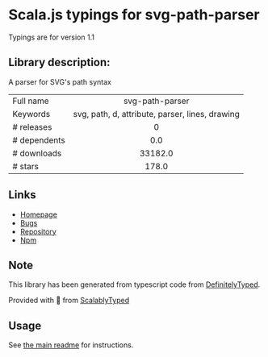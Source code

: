 
# Scala.js typings for svg-path-parser

Typings are for version 1.1

## Library description:
A parser for SVG's path syntax

|                    |                 |
| ------------------ | :-------------: |
| Full name          | svg-path-parser |
| Keywords           | svg, path, d, attribute, parser, lines, drawing |
| # releases         | 0 |
| # dependents       | 0.0 |
| # downloads        | 33182.0 |
| # stars            | 178.0 |

## Links
- [Homepage](https://github.com/hughsk/svg-path-parser#readme)
- [Bugs](https://github.com/hughsk/svg-path-parser/issues)
- [Repository](https://github.com/hughsk/svg-path-parser)
- [Npm](https://www.npmjs.com/package/svg-path-parser)
    


## Note
This library has been generated from typescript code from [DefinitelyTyped](https://definitelytyped.org).

Provided with :purple_heart: from [ScalablyTyped](https://github.com/oyvindberg/ScalablyTyped)

## Usage
See [the main readme](../../readme.md) for instructions.


